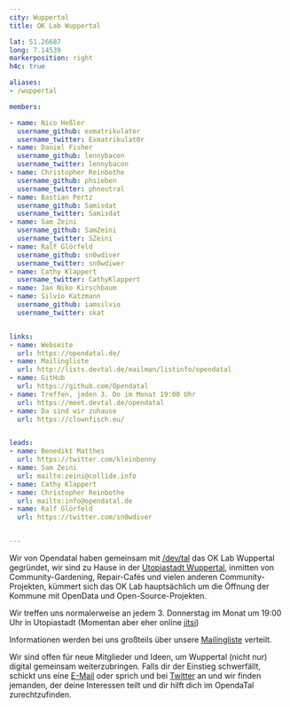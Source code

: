 ```yaml
---
city: Wuppertal
title: OK Lab Wuppertal

lat: 51.26687
long: 7.14539
markerposition: right
h4c: true

aliases:
- /wuppertal

members:

- name: Nico Heßler
  username_github: exmatrikulator
  username_twitter: Exmatrikulat0r
- name: Daniel Fisher
  username_github: lennybacon
  username_twitter: lennybacon
- name: Christopher Reinbothe
  username_github: phsieben
  username_twitter: phneutral
- name: Bastian Pertz
  username_github: Samisdat
  username_twitter: Samisdat
- name: Sam Zeini
  username_github: SamZeini
  username_twitter: SZeini
- name: Ralf Glörfeld
  username_github: sn0wdiver
  username_twitter: sn0wdiwer
- name: Cathy Klappert
  username_twitter: CathyKlappert
- name: Jan Niko Kirschbaum
- name: Silvio Katzmann
  username_github: iamsilvio
  username_twitter: skat


links:
- name: Webseite
  url: https://opendatal.de/
- name: Mailingliste
  url: http://lists.devtal.de/mailman/listinfo/opendatal
- name: GitHub
  url: https://github.com/Opendatal
- name: Treffen, jeden 3. Do im Monat 19:00 Uhr
  url: https://meet.devtal.de/opendatal
- name: Da sind wir zuhause
  url: https://clownfisch.eu/


leads:
- name: Benedikt Matthes
  url: https://twitter.com/kleinbenny
- name: Sam Zeini
  url: mailto:zeini@collide.info
- name: Cathy Klappert
- name: Christopher Reinbothe
  url: mailto:info@opendatal.de
- name: Ralf Glörfeld
  url: https://twitter.com/sn0wdiver


---
```


Wir von Opendatal haben gemeinsam mit [/dev/tal](https://www.devtal.de) das OK Lab Wuppertal gegründet, wir sind zu Hause in der [Utopiastadt Wuppertal](https://clownfisch.eu/), inmitten von Community-Gardening, Repair-Cafés und vielen anderen Community-Projekten, kümmert sich das OK Lab hauptsächlich um die Öffnung der Kommune mit OpenData und Open-Source-Projekten.

Wir treffen uns normalerweise an jedem 3. Donnerstag im Monat um 19:00 Uhr in Utopiastadt (Momentan aber eher online [jitsi](https://meet.devtal.de/opendatal))

Informationen werden bei uns großteils über unsere [Mailingliste](http://lists.devtal.de/mailman/listinfo/opendatal) verteilt.

Wir sind offen für neue Mitglieder und Ideen, um Wuppertal (nicht nur) digital gemeinsam weiterzubringen. Falls dir der Einstieg schwerfällt, schickt uns eine [E-Mail](mailto:info@opendatal.de) oder sprich und bei [Twitter](https://twitter.com/opendatal) an und wir finden jemanden, der deine Interessen teilt und dir hilft dich im OpendaTal zurechtzufinden.
